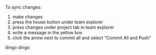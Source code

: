 To sync changes:

1.	make changes
2.	press the house button under team explorer
3.	press changes under project tab in team explorer
4.	write a message in the yellow box
5.	click the arrow next to commit all and select "Commit All and Push"


dingo dingo